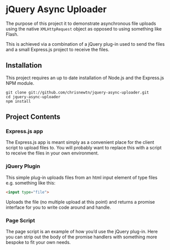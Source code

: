 jQuery Async Uploader
=====================

The purpose of this project it to demonstrate asynchronous file uploads using the native `XMLHttpRequest` object as opposed to using something like Flash.

This is achieved via a combination of a jQuery plug-in used to send the files and a small Express.js project to receive the files.

## Installation

This project requires an up to date installation of Node.js and the Express.js NPM module.

```
git clone git://github.com/chrisnewtn/jquery-async-uploader.git
cd jquery-async-uploader
npm install
```

## Project Contents

### Express.js app

The Express.js app is meant simply as a convenient place for the client script to upload files to. You will probably want to replace this with a script to receive the files in your own environment.

### jQuery Plugin

This simple plug-in uploads files from an html input element of type files e.g. something like this:

```html
<input type="file">
```

Uploads the file (no multiple upload at this point) and returns a promise interface for you to write code around and handle.

### Page Script

The page script is an example of how you’d use the jQuery plug-in. Here you can strip out the body of the promise handlers with something more bespoke to fit your own needs.
